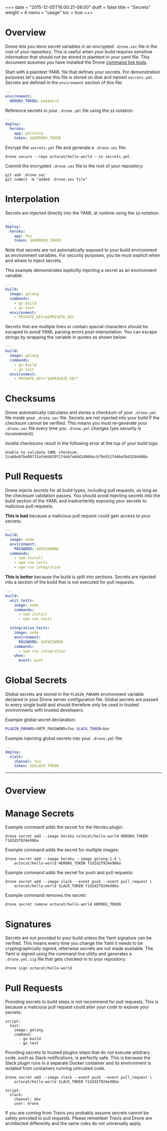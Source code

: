 +++
date = "2015-12-05T16:00:21-08:00"
draft = false
title = "Secrets"
weight = 4
menu = "usage"
toc = true
+++

# Overview

Drone lets you store secret variables in an encrypted `.drone.sec` file in the root of your repository. This is useful when your build requires sensitive information that should not be stored in plaintext in your yaml file. This document assumes you have installed the Drone [command line tools](/devs/cli).

Start with a plaintext YAML file that defines your secrets. For demonstration purposes let's assume this file is stored on disk and named `secrets.yml`. Secrets are defined in the `environment` section of this file:

```yaml
---
environment:
  HEROKU_TOKEN: pa$$word
```

Reference secrets in your `.drone.yml` file using the `$$` notation:

```yaml
---
deploy:
  heroku:
    app: petstore
    token: $$HEROKU_TOKEN
```

Encrypt the `secrets.yml` file and generate a `.drone.sec` file:

```
drone secure --repo octocat/hello-world --in secrets.yml
```

Commit the encrypted `.drone.sec` file to the root of your repository:

```
git add .drone.sec
git commit -m "added .drone.sec file"
```

# Interpolation

Secrets are injected directly into the YAML at runtime using the `$$` notation:

```yaml
---
deploy:
  heroku:
    app: foo
    token: $$HEROKU_TOKEN
```

Note that secrets are not automatically exposed to your build environment as
environment variables. For security purposes, you be must explicit when and
where to inject secrets.

This example demonstrates explicitly injecting a secret as an environment variable:

```yaml
---
build:
  image: golang
  commands:
    - go build
    - go test
  environment:
    - PRIVATE_KEY=$$PRIVATE_KEY
```

Secrets that are multiple lines or contain special characters should be escaped to
avoid YAML parsing errors post-interpolation. You can escape strings by wrapping
the variable in quotes as shown below:

```yaml
---
build:
  image: golang
  commands:
    - go build
    - go test
  environment:
    - PRIVATE_KEY="$$PRIVATE_KEY"
```

# Checksums

Drone automatically calculates and stores a checksum of your `.drone.yml` file inside your `.drone.sec` file. Secrets are not injected into your build if the checksum cannot be verified. This means you must re-generate your `.drone.sec` file every time you `.drone.yml` changes (yes security is inconvenient).

Invalid checksums result in the following error at the top of your build logs:

```
Unable to validate YAML checksum.
2ca66eb7be89f31afdebb197174abfa6dd14866ecbf9e552f44be5bd3244d08a
```

# Pull Requests

Drone injects secrets for all build types, including pull requests, as long as the checksum validation passes. You should avoid injecting secrets into the build section of the YAML and inadvertently exposing your secrets to malicious pull requests.

**This is bad** because a malicious pull request could gain access to your secrets:

```yaml
---
build:
  image: node
  environment:
    PASSWORD: $$PASSWORD
  commands:
    - npm install
    - npm run tests
    - npm run integration
```

**This is better** because the build is split into sections. Secrets are injected into a section of the build that is not executed for pull requests:

```yaml
---
build:
  unit_tests:
    image: node
    commands:
      - npm install
      - npm run tests

  integration_tests:
    image: node
    environment:
      PASSWORD: $$PASSWORD
    commands:
      - npm run integration
    when:
      event: push
```


# Global Secrets

Global secrets are stored in the `PLUGIN_PARAMS` environment variable declared in your Drone server configuration file. Global secrets are passed to every single build and should therefore only be used in trusted environments with trusted developers.

Example global secret declaration:

```bash
PLUGIN_PARAMS=SMTP_PASSWORD=foo SLACK_TOKEN=bar
```

Example injecting global secrets into your `.drone.yml` file:

```yaml
---
deploy:
  slack:
    channel: foo
    token: $$SLACK_TOKEN
```

---

# Overview



# Manage Secrets


Example command adds the secret for the Heroku plugin:

```
drone secret add --image heroku octocat/hello-world HEROKU_TOKEN f1d2d2f924e986a
```

Example command adds the secret for multiple images:

```
drone secret add --image heroku --image golang:1.6 \
    octocat/hello-world HEROKU_TOKEN f1d2d2f924e986a
```

Example command adds the secret for push and pull requests:

```
drone secret add --image slack --event push --event pull_request \
    octocat/hello-world SLACK_TOKEN f1d2d2f924e986a
```

Example command removes the secret:

```
drone secret remove octocat/hello-world HEROKU_TOKEN
```

# Signatures

Secrets are not provided to your build unless the Yaml signature can be verified. This means every time you change the Yaml it needs to be cryptographically signed, otherwise secrets are not made available. The Yaml is signed using the command line utility and generates a `.drone.yml.sig` file that gets checked-in to your repository.

```
drone sign octocat/hello-world
```

# Pull Requests

Providing secrets to build steps is not recommend for pull requests. This is because a malicious pull request could alter your code to expose your secrets:

```
script:
  test:
    image: golang
    command:
      - go build
      - go test
```

Providing secrets to trusted plugins steps that do not execute arbitrary code, such as Slack notifications, is perfectly safe. This is because the Slack plugin runs in a separate Docker container and its environment is isolated from containers running untrusted code.

```
drone secret add --image slack --event push --event pull_request \
    octocat/hello-world SLACK_TOKEN f1d2d2f924e986a
```

```
script:
  slack:
    channel: dev
    user: drone
```

If you are coming from Travis you probably assume secrets cannot be safely provided to pull requests. Please remember Travis and Drone are architected differently and the same rules do not universally apply.


<!--
# Common Issues

Secrets are not injected into your build if the checksum cannot be validated. This happens when you change your `.drone.yml` file without re-generating a `.drone.sec` file resulting in the following error message at the top of your build logs:

```
Unable to validate YAML checksum.
2ca66eb7be89f31afdebb197174abfa6dd14866ecbf9e552f44be5bd3244d08a
``` -->
